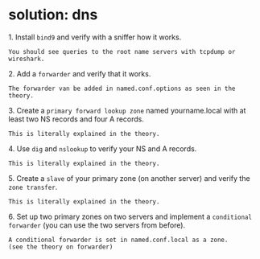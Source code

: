 # solution: dns

1\. Install `bind9` and verify with a sniffer how it works.

    You should see queries to the root name servers with tcpdump or wireshark.

2\. Add a `forwarder` and verify that it works.

    The forwarder van be added in named.conf.options as seen in the theory.

3\. Create a `primary forward lookup zone` named yourname.local with at
least two NS records and four A records.

    This is literally explained in the theory.

4\. Use `dig` and `nslookup` to verify your NS and A records.

    This is literally explained in the theory.

5\. Create a `slave` of your primary zone (on another server) and verify
the `zone transfer`.

    This is literally explained in the theory.

6\. Set up two primary zones on two servers and implement a
`conditional forwarder` (you can use the two servers from before).

    A conditional forwarder is set in named.conf.local as a zone.
    (see the theory on forwarder)
